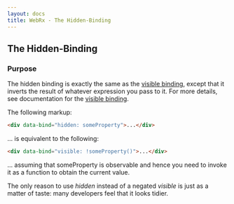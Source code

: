 ```yaml
---
layout: docs
title: WebRx - The Hidden-Binding
---
```

## The Hidden-Binding

### Purpose

The hidden binding is exactly the same as the [visible binding](/docs/visible-binding.html#start), except that it inverts the result of whatever expression you pass to it. For more details, see documentation for the [visible binding](/docs/visible-binding.html#start).

The following markup:

```html
<div data-bind="hidden: someProperty">...</div>
```

… is equivalent to the following:

```html
<div data-bind="visible: !someProperty()">...</div>
```

… assuming that someProperty is observable and hence you need to invoke it as a function to obtain the current value.

The only reason to use *hidden* instead of a negated *visible* is just as a matter of taste: many developers feel that it looks tidier.